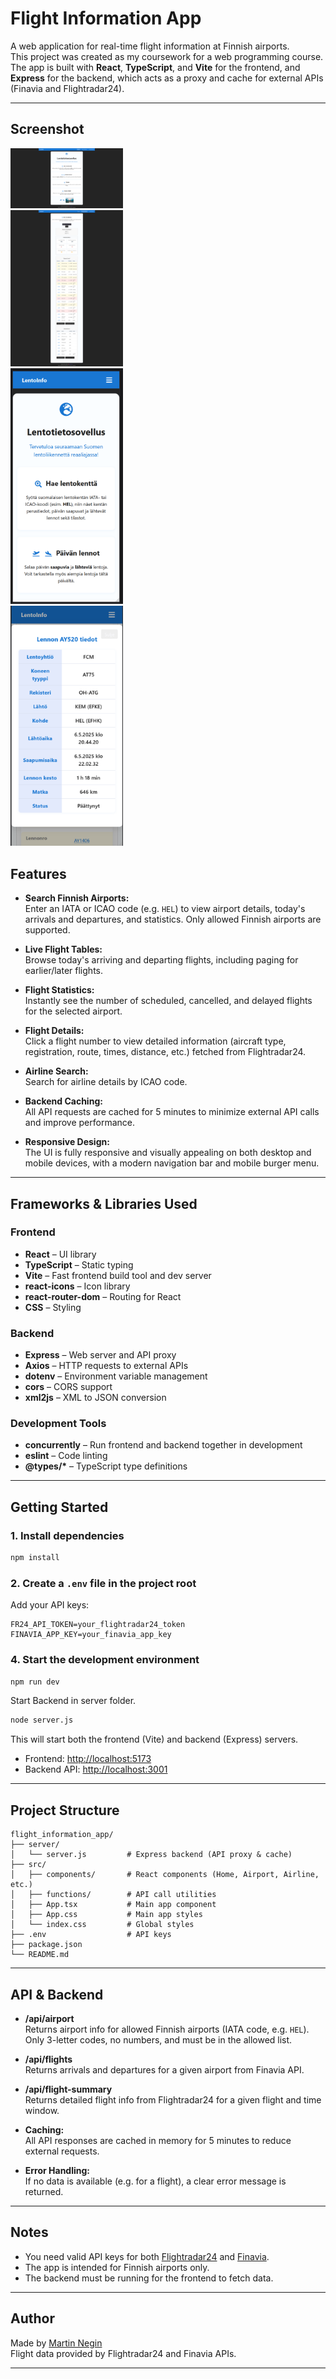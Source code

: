 # Flight Information App

A web application for real-time flight information at Finnish airports.  
This project was created as my coursework for a web programming course.  
The app is built with **React**, **TypeScript**, and **Vite** for the frontend, and **Express** for the backend, which acts as a proxy and cache for external APIs (Finavia and Flightradar24).

---
## Screenshot
  <a href="img/1.png" target="_blank"><img src="img/1.png" alt="Screenshot 1" width="180"/></a><br>
  <a href="img/2.png" target="_blank"><img src="img/2.png" alt="Screenshot 2" width="180"/></a><br>
  <a href="img/3.png" target="_blank"><img src="img/3.png" alt="Screenshot 3" width="180"/></a><br>
  <a href="img/4.png" target="_blank"><img src="img/4.png" alt="Screenshot 4" width="180"/></a><br>



## Features

- **Search Finnish Airports:**  
  Enter an IATA or ICAO code (e.g. `HEL`) to view airport details, today's arrivals and departures, and statistics. Only allowed Finnish airports are supported.

- **Live Flight Tables:**  
  Browse today's arriving and departing flights, including paging for earlier/later flights.

- **Flight Statistics:**  
  Instantly see the number of scheduled, cancelled, and delayed flights for the selected airport.

- **Flight Details:**  
  Click a flight number to view detailed information (aircraft type, registration, route, times, distance, etc.) fetched from Flightradar24.

- **Airline Search:**  
  Search for airline details by ICAO code.

- **Backend Caching:**  
  All API requests are cached for 5 minutes to minimize external API calls and improve performance.

- **Responsive Design:**  
  The UI is fully responsive and visually appealing on both desktop and mobile devices, with a modern navigation bar and mobile burger menu.

---

## Frameworks & Libraries Used

### Frontend

- **React** – UI library
- **TypeScript** – Static typing
- **Vite** – Fast frontend build tool and dev server
- **react-icons** – Icon library
- **react-router-dom** – Routing for React
- **CSS** – Styling

### Backend

- **Express** – Web server and API proxy
- **Axios** – HTTP requests to external APIs
- **dotenv** – Environment variable management
- **cors** – CORS support
- **xml2js** – XML to JSON conversion

### Development Tools

- **concurrently** – Run frontend and backend together in development
- **eslint** – Code linting
- **@types/\*** – TypeScript type definitions

---

## Getting Started

### 1. Install dependencies

```bash
npm install
```

### 2. Create a `.env` file in the project root

Add your API keys:

```
FR24_API_TOKEN=your_flightradar24_token
FINAVIA_APP_KEY=your_finavia_app_key
```

### 4. Start the development environment

```bash
npm run dev
```
Start Backend in server folder.
```bash
node server.js
```

This will start both the frontend (Vite) and backend (Express) servers.

- Frontend: [http://localhost:5173](http://localhost:5173)
- Backend API: [http://localhost:3001](http://localhost:3001)

---

## Project Structure

```
flight_information_app/
├── server/
│   └── server.js         # Express backend (API proxy & cache)
├── src/
│   ├── components/       # React components (Home, Airport, Airline, etc.)
│   ├── functions/        # API call utilities
│   ├── App.tsx           # Main app component
│   ├── App.css           # Main app styles
│   └── index.css         # Global styles
├── .env                  # API keys 
├── package.json
└── README.md
```

---

## API & Backend

- **/api/airport**  
  Returns airport info for allowed Finnish airports (IATA code, e.g. `HEL`).  
  Only 3-letter codes, no numbers, and must be in the allowed list.

- **/api/flights**  
  Returns arrivals and departures for a given airport from Finavia API.

- **/api/flight-summary**  
  Returns detailed flight info from Flightradar24 for a given flight and time window.

- **Caching:**  
  All API responses are cached in memory for 5 minutes to reduce external requests.

- **Error Handling:**  
  If no data is available (e.g. for a flight), a clear error message is returned.

---

## Notes

- You need valid API keys for both [Flightradar24](https://fr24api.flightradar24.com/) and [Finavia](https://apiportal.finavia.fi/).
- The app is intended for Finnish airports only.
- The backend must be running for the frontend to fetch data.

---

## Author

Made by [Martin Negin](https://github.com/vem882/flight_information_app)  
Flight data provided by Flightradar24 and Finavia APIs.

---

